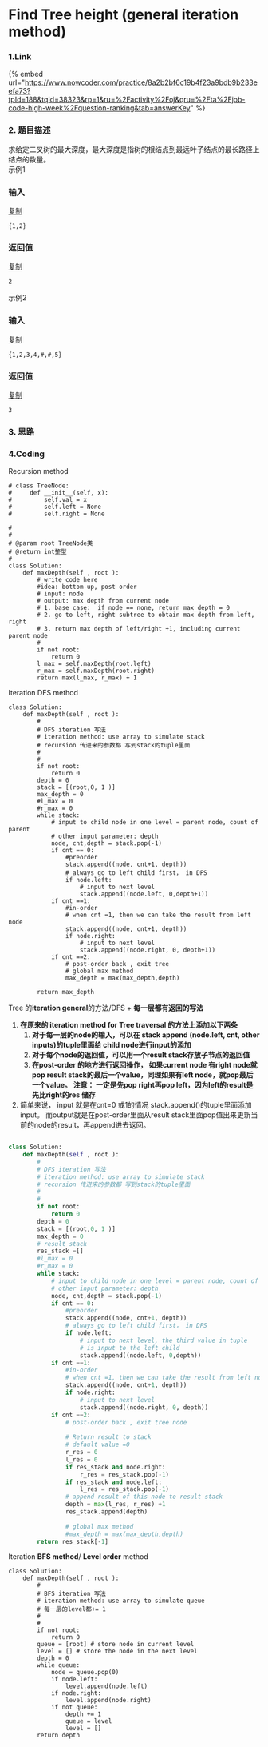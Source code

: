 # Find Tree height \(general iteration method\)



### 1.Link

{% embed url="https://www.nowcoder.com/practice/8a2b2bf6c19b4f23a9bdb9b233eefa73?tpId=188&tqId=38323&rp=1&ru=%2Factivity%2Foj&qru=%2Fta%2Fjob-code-high-week%2Fquestion-ranking&tab=answerKey" %}







### 2. 题目描述

求给定二叉树的最大深度，最大深度是指树的根结点到最远叶子结点的最长路径上结点的数量。  
示例1

### 输入

[复制](javascript:void%280%29;)

```text
{1,2}
```

### 返回值

[复制](javascript:void%280%29;)

```text
2
```

示例2

### 输入

[复制](javascript:void%280%29;)

```text
{1,2,3,4,#,#,5}
```

### 返回值

[复制](javascript:void%280%29;)

```text
3
```



### 3. 思路







### 4.Coding

Recursion method

```text
# class TreeNode:
#     def __init__(self, x):
#         self.val = x
#         self.left = None
#         self.right = None

#
# 
# @param root TreeNode类 
# @return int整型
#
class Solution:
    def maxDepth(self , root ):
        # write code here
        #idea: bottom-up, post order 
        # input: node
        # output: max depth from current node
        # 1. base case:  if node == none, return max_depth = 0
        # 2. go to left, right subtree to obtain max depth from left, right
        # 3. return max depth of left/right +1, including current parent node
        #
        if not root:
            return 0
        l_max = self.maxDepth(root.left)
        r_max = self.maxDepth(root.right)
        return max(l_max, r_max) + 1

```



Iteration DFS method

```text
class Solution:
    def maxDepth(self , root ):
        #
        # DFS iteration 写法
        # iteration method: use array to simulate stack
        # recursion 传进来的参数都 写到stack的tuple里面
        #
        #
        if not root:
            return 0
        depth = 0
        stack = [(root,0, 1 )]
        max_depth = 0
        #l_max = 0
        #r_max = 0
        while stack:
            # input to child node in one level = parent node, count of parent
            # other input parameter: depth
            node, cnt,depth = stack.pop(-1)
            if cnt == 0:
                #preorder
                stack.append((node, cnt+1, depth))
                # always go to left child first， in DFS
                if node.left:
                    # input to next level
                    stack.append((node.left, 0,depth+1))
            if cnt ==1:
                #in-order
                # when cnt =1, then we can take the result from left node
                stack.append((node, cnt+1, depth))
                if node.right:
                    # input to next level
                    stack.append((node.right, 0, depth+1))
            if cnt ==2:
                # post-order back , exit tree
                # global max method
                max_depth = max(max_depth,depth)
                
        return max_depth

```



Tree 的**iteration general**的方法/DFS + **每一层都有返回的写法**

1. **在原来的 iteration method for Tree traversal 的方法上添加以下两条**
   1. **对于每一层的node的输入，可以在 stack append \(node.left, cnt,  other inputs\)的tuple里面给 child node进行input的添加**
   2. **对于每个node的返回值，可以用一个result stack存放子节点的返回值**
   3. **在post-order 的地方进行返回操作， 如果current node 有right node就pop result stack的最后一个value，同理如果有left node，就pop最后一个value。 注意： 一定是先pop right再pop left，因为left的result是先比right的res 储存**
2. 简单来说， input 就是在cnt=0 或1的情况 stack.append\(\)的tuple里面添加input。 而output就是在post-order里面从result stack里面pop值出来更新当前的node的result，再append进去返回。

```python

class Solution:
    def maxDepth(self , root ):
        #
        # DFS iteration 写法
        # iteration method: use array to simulate stack
        # recursion 传进来的参数都 写到stack的tuple里面
        #
        #
        if not root:
            return 0
        depth = 0
        stack = [(root,0, 1 )]
        max_depth = 0
        # result stack
        res_stack =[]
        #l_max = 0
        #r_max = 0
        while stack:
            # input to child node in one level = parent node, count of parent
            # other input parameter: depth
            node, cnt,depth = stack.pop(-1)
            if cnt == 0:
                #preorder
                stack.append((node, cnt+1, depth))
                # always go to left child first， in DFS
                if node.left:
                    # input to next level, the third value in tuple
                    # is input to the left child
                    stack.append((node.left, 0,depth))
            if cnt ==1:
                #in-order
                # when cnt =1, then we can take the result from left node
                stack.append((node, cnt+1, depth))
                if node.right:
                    # input to next level
                    stack.append((node.right, 0, depth))
            if cnt ==2:
                # post-order back , exit tree node
                
                # Return result to stack
                # default value =0
                r_res = 0
                l_res = 0
                if res_stack and node.right:
                    r_res = res_stack.pop(-1)
                if res_stack and node.left:
                    l_res = res_stack.pop(-1)
                # append result of this node to result stack
                depth = max(l_res, r_res) +1
                res_stack.append(depth)
                
                # global max method
                #max_depth = max(max_depth,depth)
        return res_stack[-1]
```





Iteration **BFS method**/ **Level order** method

```text
class Solution:
    def maxDepth(self , root ):
        #
        # BFS iteration 写法
        # iteration method: use array to simulate queue
        # 每一层的level都+= 1
        #
        #
        if not root:
            return 0
        queue = [root] # store node in current level
        level = [] # store the node in the next level
        depth = 0
        while queue:
            node = queue.pop(0)
            if node.left:
                level.append(node.left)
            if node.right:
                level.append(node.right)
            if not queue:
                depth += 1
                queue = level
                level = []
        return depth

```





